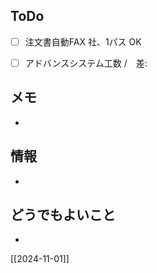 ## ToDo
- [ ] 注文書自動FAX 社、1パス OK
- [ ] アドバンスシステム工数 /　差: 


## メモ
- 


## 情報
- 


## どうでもよいこと
- 


[[2024-11-01]]

